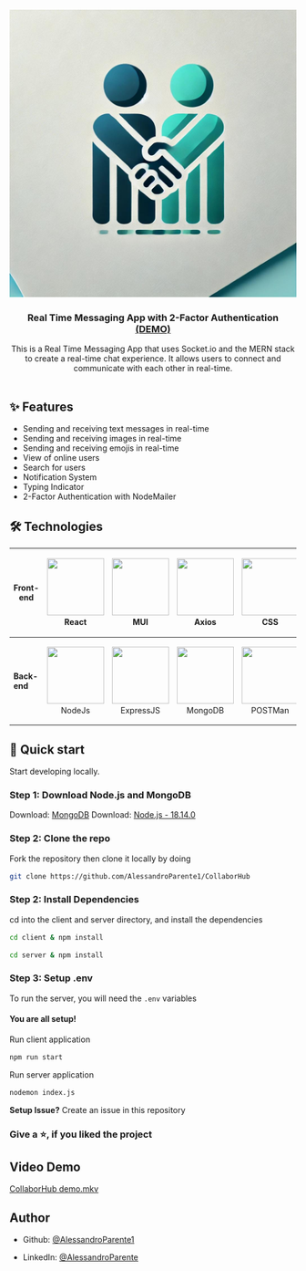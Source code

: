 <!-- INTRO SECTION -->
<br />
<p align="center">
  <a href="https://github.com/AlessandroParente1">
    <img src="client/public/favicon.jpg" alt="CollaborHub">
  </a>

<h3 align="center">Real Time Messaging App with 2-Factor Authentication
<a href="collaborhub-frontend.onrender.com/">(DEMO)</a></h3>

  <p align="center">
    This is a Real Time Messaging App that uses Socket.io and the MERN stack to create a real-time chat experience. It allows users to connect and communicate with each other in real-time.
    <br />
    <br />
  </p>





<!-- FEATURE SECTION -->

## ✨ Features

- Sending and receiving text messages in real-time
- Sending and receiving images in real-time
- Sending and receiving emojis in real-time
- View of online users
- Search for users
- Notification System
- Typing Indicator
- 2-Factor Authentication with NodeMailer

<!-- TECHNOLOGY SECTION -->

## 🛠️ Technologies

| **Front-end** | <p align="center"><img src="https://upload.wikimedia.org/wikipedia/commons/a/a7/React-icon.svg" width="100" height="100" /><br/>React</p>                                                                           | <p align="center"><img src="https://v4.mui.com/static/logo.png" width="100" height="100" /><br/>MUI</p>                                                                                              | <p align="center"><img src="https://axios-http.com/assets/logo.svg" width="100" height="100" /><br/>Axios</p>                                                          | <p align="center"><img src="https://upload.wikimedia.org/wikipedia/commons/d/d5/CSS3_logo_and_wordmark.svg" width="100" height="100" /><br/>CSS</p>                    |
|---------------|---------------------------------------------------------------------------------------------------------------------------------------------------------------------------------------------------------------------|------------------------------------------------------------------------------------------------------------------------------------------------------------------------------------------------------|------------------------------------------------------------------------------------------------------------------------------------------------------------------------|------------------------------------------------------------------------------------------------------------------------------------------------------------------------|
| **Back-end**  | <p align="center"><img src="https://images.g2crowd.com/uploads/product/image/large_detail/large_detail_f0b606abb6d19089febc9faeeba5bc05/nodejs-development-services.png" width="100" height="100" /><br/>NodeJs</p> | <p align="center"><img src="https://w7.pngwing.com/pngs/925/447/png-transparent-express-js-node-js-javascript-mongodb-node-js-text-trademark-logo.png" width="100" height="100" /><br/>ExpressJS</p> | <p align="center"><img src="https://cdn.icon-icons.com/icons2/2415/PNG/512/mongodb_original_wordmark_logo_icon_146425.png" width="100" height="100" /><br/>MongoDB</p> | <p align="center"><img src="https://uxwing.com/wp-content/themes/uxwing/download/brands-and-social-media/postman-icon.png" width="100" height="100" /><br/>POSTMan</p> |

## 🚀 Quick start

Start developing locally.

### Step 1: Download Node.js and MongoDB

Download: [MongoDB](https://www.mongodb.com/try/download/community)
Download: [Node.js - 18.14.0](https://nodejs.org/en/)

### Step 2: Clone the repo

Fork the repository then clone it locally by doing

```sh
git clone https://github.com/AlessandroParente1/CollaborHub
```

### Step 2: Install Dependencies

cd into the client and server directory, and install the dependencies

```sh
cd client & npm install
```

```sh
cd server & npm install
```

### Step 3: Setup .env

To run the server, you will need the `.env` variables

#### You are all setup!

Run client application

```sh
npm run start
```

Run server application

```sh
nodemon index.js
```

**Setup Issue?**
Create an issue in this repository

### Give a ⭐, if you liked the project

## Video Demo

[CollaborHub demo.mkv](CollaborHub%20demo.mkv)

## Author

- Github: [@AlessandroParente1](https://github.com/AlessandroParente1)

- LinkedIn: [@AlessandroParente](https://www.linkedin.com/in/alessandro-parente-b56190221)



